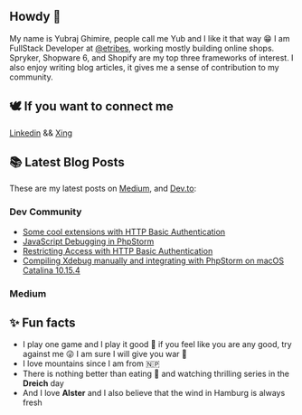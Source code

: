 ## Howdy 👋

My name is Yubraj Ghimire, people call me Yub and I like it that way 😁 I am FullStack Developer at [@etribes](https://github.com/eTribes-Connect-GmbH), working mostly building online shops. Spryker, Shopware 6, and Shopify are my top three frameworks of interest. I also enjoy writing blog articles, it gives me a sense of contribution to my community.   

## 🕊 If you want to connect me
[Linkedin](https://www.linkedin.com/in/yubraj-ghimire-20241384/) && [Xing](https://www.xing.com/profile/Yubraj_Ghimire/cv)

## 📚 Latest Blog Posts

These are my latest posts on [Medium](https://medium.com/@yubraj.ghimire), and [Dev.to](https://dev.to/uvdepanda):

### Dev Community

<!-- DEVTO:START -->
- [Some cool extensions with HTTP Basic Authentication](https://dev.to/etribes/some-cool-extensions-with-basic-authentication-4l2j)
- [JavaScript Debugging in PhpStorm](https://dev.to/etribes/javascript-debugging-in-phpstorm-43n0)
- [Restricting Access with HTTP Basic Authentication](https://dev.to/etribes/restricting-access-with-http-basic-authentication-5ac0)
- [Compiling Xdebug manually and integrating with PhpStorm on macOS Catalina 10.15.4](https://dev.to/etribes/compiling-xdebug-manually-and-integrating-with-phpstorm-on-macos-catalina-10-15-4-4d0n)
<!-- DEVTO:END -->

### Medium

<!-- MEDIUM:START -->
<!-- MEDIUM:END -->

## ✨ Fun facts

- I play one game and I play it good 🏓 if you feel like you are any good, try against me 😜 I am sure I will give you war 👊 
- I love mountains since I am from 🇳🇵 
- There is nothing better than eating 🍜 and watching thrilling series in the **Dreich** day
- And I love **Alster** and I also believe that the wind in Hamburg is always fresh




